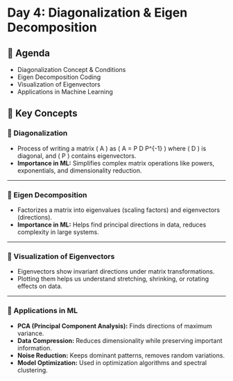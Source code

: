 # Day 4: Diagonalization & Eigen Decomposition  

## 📌 Agenda  
- Diagonalization Concept & Conditions  
- Eigen Decomposition Coding  
- Visualization of Eigenvectors  
- Applications in Machine Learning  

## 🧾 Key Concepts  

### 🔹 Diagonalization  
- Process of writing a matrix \( A \) as \( A = P D P^{-1} \) where \( D \) is diagonal, and \( P \) contains eigenvectors.  
- **Importance in ML:** Simplifies complex matrix operations like powers, exponentials, and dimensionality reduction.  

---

### 🔹 Eigen Decomposition  
- Factorizes a matrix into eigenvalues (scaling factors) and eigenvectors (directions).  
- **Importance in ML:** Helps find principal directions in data, reduces complexity in large systems.  

---

### 🔹 Visualization of Eigenvectors  
- Eigenvectors show invariant directions under matrix transformations.  
- Plotting them helps us understand stretching, shrinking, or rotating effects on data.  

---

### 🔹 Applications in ML  
- **PCA (Principal Component Analysis):** Finds directions of maximum variance.  
- **Data Compression:** Reduces dimensionality while preserving important information.  
- **Noise Reduction:** Keeps dominant patterns, removes random variations.  
- **Model Optimization:** Used in optimization algorithms and spectral clustering.  
